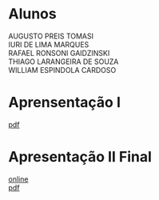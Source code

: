 # Alunos
AUGUSTO PREIS TOMASI    
IURI DE LIMA MARQUES    
RAFAEL RONSONI GAIDZINSKI    
THIAGO LARANGEIRA DE SOUZA    
WILLIAM ESPINDOLA CARDOSO    

# Aprensentação I  
[pdf](./Apresentação-Talkai-Aprendizado-Personalizado-de-Idiomas1.pdf)

# Apresentação II Final  
[online](https://gamma.app/docs/Talkai-Solucoes-Mobile-jm3mmm68evz467r?mode=doc)    
[pdf](./Talkai-Solucoes-Mobile.pdf)
